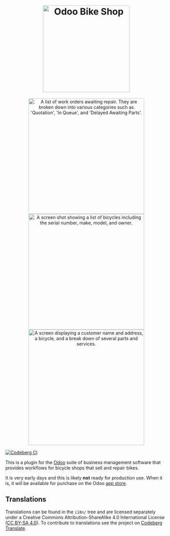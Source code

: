 <h1 align="center">
<img alt="Odoo Bike Shop"
     width="270"
     src="https://codeberg.org/atlbikeshed/odoo-bikeshop/raw/branch/main/bikeshop/static/description/logo.png"/>
</h1>

<p align="center">
<a href="https://codeberg.org/atlbikeshed/odoo-bikeshop/raw/branch/main/bikeshop/static/description/queue.png">
<img alt="A list of work orders awaiting repair. They are broken down into  various categories such as 'Quotation', 'In Queue', and 'Delayed Awaiting Parts'."
     src="https://codeberg.org/atlbikeshed/odoo-bikeshop/raw/branch/main/bikeshop/static/description/queue.png"
     width="360"/>
</a>
<a href="https://codeberg.org/atlbikeshed/odoo-bikeshop/raw/branch/main/bikeshop/static/description/bicycles.png">
<img alt="A screen shot showing a list of bicycles including the serial number, make, model, and owner."
     src="https://codeberg.org/atlbikeshed/odoo-bikeshop/raw/branch/main/bikeshop/static/description/bicycles.png"
     width="360"/>
</a>
<a href="https://codeberg.org/atlbikeshed/odoo-bikeshop/raw/branch/main/bikeshop/static/description/wo_full.png">
<img alt="A screen displaying a customer name and address, a bicycle, and a break down of several parts and services."
     src="https://codeberg.org/atlbikeshed/odoo-bikeshop/raw/branch/main/bikeshop/static/description/work_order.png"
     width="360"/>
</a>
</p>

[![Codeberg CI](https://ci.codeberg.org/api/badges/13359/status.svg)](https://ci.codeberg.org/repos/13359)

This is a plugin for the [Odoo] suite of business management software that
provides workflows for bicycle shops that sell and repair bikes.

It is very early days and this is likely **not** ready for production use. When
it is, it will be available for purchase on the Odoo [app store].


## Translations

Translations can be found in the `i18n/` tree and are licensed separately under
a Creative Commons Attribution-ShareAlike 4.0 International License ([CC BY-SA
4.0]).
To contribute to translations see the project on [Codeberg Translate].


[Odoo]: https://www.odoo.com/
[app store]: https://apps.odoo.com/apps
[CC BY-SA 4.0]: https://creativecommons.org/licenses/by-sa/4.0/
[Codeberg Translate]: https://translate.codeberg.org/projects/odoo-bikeshop/
